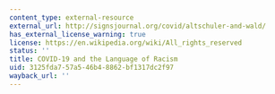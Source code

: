 ```yaml
---
content_type: external-resource
external_url: http://signsjournal.org/covid/altschuler-and-wald/
has_external_license_warning: true
license: https://en.wikipedia.org/wiki/All_rights_reserved
status: ''
title: COVID-19 and the Language of Racism
uid: 3125fda7-57a5-46b4-8862-bf1317dc2f97
wayback_url: ''
---
```

